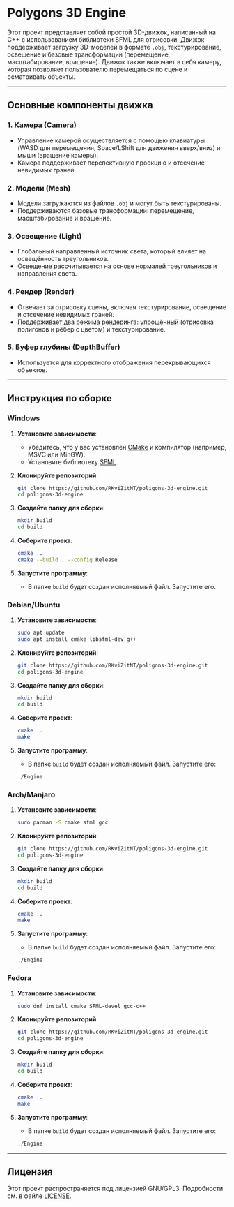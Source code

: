 # Polygons 3D Engine

Этот проект представляет собой простой 3D-движок, написанный на C++ с использованием библиотеки SFML для отрисовки. Движок поддерживает загрузку 3D-моделей в формате `.obj`, текстурирование, освещение и базовые трансформации (перемещение, масштабирование, вращение). Движок также включает в себя камеру, которая позволяет пользователю перемещаться по сцене и осматривать объекты.

---

## Основные компоненты движка

### 1. **Камера (Camera)**
   - Управление камерой осуществляется с помощью клавиатуры (WASD для перемещения, Space/LShift для движения вверх/вниз) и мыши (вращение камеры).
   - Камера поддерживает перспективную проекцию и отсечение невидимых граней.

### 2. **Модели (Mesh)**
   - Модели загружаются из файлов `.obj` и могут быть текстурированы.
   - Поддерживаются базовые трансформации: перемещение, масштабирование и вращение.

### 3. **Освещение (Light)**
   - Глобальный направленный источник света, который влияет на освещённость треугольников.
   - Освещение рассчитывается на основе нормалей треугольников и направления света.

### 4. **Рендер (Render)**
   - Отвечает за отрисовку сцены, включая текстурирование, освещение и отсечение невидимых граней.
   - Поддерживает два режима рендеринга: упрощённый (отрисовка полигонов и рёбер с цветом) и текстурирование.

### 5. **Буфер глубины (DepthBuffer)**
   - Используется для корректного отображения перекрывающихся объектов.

---

## Инструкция по сборке

### Windows

1. **Установите зависимости**:
   - Убедитесь, что у вас установлен [CMake](https://cmake.org/download/) и компилятор (например, MSVC или MinGW).
   - Установите библиотеку [SFML](https://www.sfml-dev.org/download/sfml/3.0.0/).

2. **Клонируйте репозиторий**:
   ```bash
   git clone https://github.com/RKviZitNT/poligons-3d-engine.git
   cd poligons-3d-engine
   ```

3. **Создайте папку для сборки**:
   ```bash
   mkdir build
   cd build
   ```

4. **Соберите проект**:
   ```bash
   cmake ..
   cmake --build . --config Release
   ```

5. **Запустите программу**:
   - В папке `build` будет создан исполняемый файл. Запустите его.



### Debian/Ubuntu

1. **Установите зависимости**:
   ```bash
   sudo apt update
   sudo apt install cmake libsfml-dev g++
   ```

2. **Клонируйте репозиторий**:
   ```bash
   git clone https://github.com/RKviZitNT/poligons-3d-engine.git
   cd poligons-3d-engine
   ```

3. **Создайте папку для сборки**:
   ```bash
   mkdir build
   cd build
   ```

4. **Соберите проект**:
   ```bash
   cmake ..
   make
   ```

5. **Запустите программу**:
   - В папке `build` будет создан исполняемый файл. Запустите его:
   ```bash
   ./Engine
   ```

### Arch/Manjaro

1. **Установите зависимости**:
   ```bash
   sudo pacman -S cmake sfml gcc
   ```

2. **Клонируйте репозиторий**:
   ```bash
   git clone https://github.com/RKviZitNT/poligons-3d-engine.git
   cd poligons-3d-engine
   ```

3. **Создайте папку для сборки**:
   ```bash
   mkdir build
   cd build
   ```

4. **Соберите проект**:
   ```bash
   cmake ..
   make
   ```

5. **Запустите программу**:
   - В папке `build` будет создан исполняемый файл. Запустите его:
   ```bash
   ./Engine
   ```

### Fedora

1. **Установите зависимости**:
   ```bash
   sudo dnf install cmake SFML-devel gcc-c++
   ```

2. **Клонируйте репозиторий**:
   ```bash
   git clone https://github.com/RKviZitNT/poligons-3d-engine.git
   cd poligons-3d-engine
   ```

3. **Создайте папку для сборки**:
   ```bash
   mkdir build
   cd build
   ```

4. **Соберите проект**:
   ```bash
   cmake ..
   make
   ```

5. **Запустите программу**:
   - В папке `build` будет создан исполняемый файл. Запустите его:
   ```bash
   ./Engine
   ```

---

## Лицензия

Этот проект распространяется под лицензией GNU/GPL3. Подробности см. в файле [LICENSE](LICENSE).
